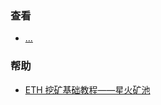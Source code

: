 
### 查看

* [...](https://eth.ethfans.org/#/miner?0x0847fe9693B85F8248855700C723f3F88C9A4222)


### 帮助

* [ETH 挖矿基础教程——星火矿池](http://support.ethfans.org/hc/kb/article/1094522/)


